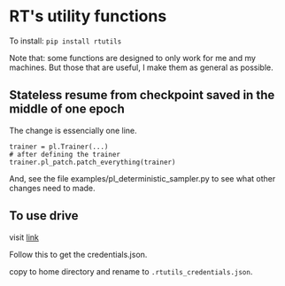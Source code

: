 # RT's utility functions

To install: `pip install rtutils`

Note that: some functions are designed to only work for me and my machines. But those that are useful, I make them as general as possible.
## Stateless resume from checkpoint saved in the middle of one epoch

The change is essencially one line.

```
trainer = pl.Trainer(...)
# after defining the trainer
trainer.pl_patch.patch_everything(trainer)
```

And, see the file examples/pl_deterministic_sampler.py to see what other changes need to made. 

## To use drive
visit [link](https://developers.google.com/drive/api/v3/quickstart/python)

Follow this to get the credentials.json.

copy to home directory and rename to  `.rtutils_credentials.json`.
